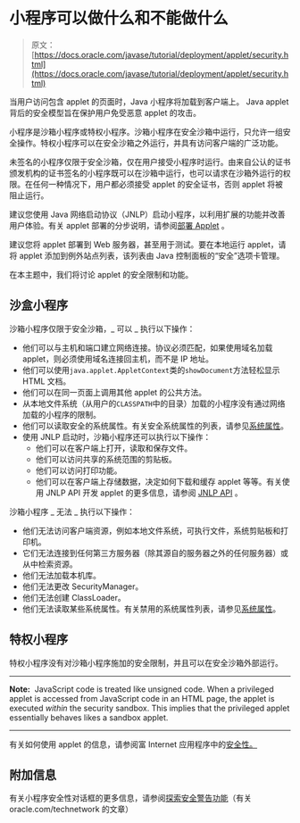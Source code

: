 # 小程序可以做什么和不能做什么

> 原文： [https://docs.oracle.com/javase/tutorial/deployment/applet/security.html](https://docs.oracle.com/javase/tutorial/deployment/applet/security.html)

当用户访问包含 applet 的页面时，Java 小程序将加载到客户端上。 Java applet 背后的安全模型旨在保护用户免受恶意 applet 的攻击。

小程序是沙箱小程序或特权小程序。沙箱小程序在安全沙箱中运行，只允许一组安全操作。特权小程序可以在安全沙箱之外运行，并具有访问客户端的广泛功能。

未签名的小程序仅限于安全沙箱，仅在用户接受小程序时运行。由来自公认的证书颁发机构的证书签名的小程序既可以在沙箱中运行，也可以请求在沙箱外运行的权限。在任何一种情况下，用户都必须接受 applet 的安全证书，否则 applet 将被阻止运行。

建议您使用 Java 网络启动协议（JNLP）启动小程序，以利用扩展的功能并改善用户体验。有关 applet 部署的分步说明，请参阅[部署 Applet](deployingApplet.html) 。

建议您将 applet 部署到 Web 服务器，甚至用于测试。要在本地运行 applet，请将 applet 添加到例外站点列表，该列表由 Java 控制面板的“安全”选项卡管理。

在本主题中，我们将讨论 applet 的安全限制和功能。

## 沙盒小程序

沙箱小程序仅限于安全沙箱，_ 可以 _ 执行以下操作：

*   他们可以与主机和端口建立网络连接。协议必须匹配，如果使用域名加载 applet，则必须使用域名连接回主机，而不是 IP 地址。
*   他们可以使用`java.applet.AppletContext`类的`showDocument`方法轻松显示 HTML 文档。
*   他们可以在同一页面上调用其他 applet 的公共方法。
*   从本地文件系统（从用户的`CLASSPATH`中的目录）加载的小程序没有通过网络加载的小程序的限制。
*   他们可以读取安全的系统属性。有关安全系统属性的列表，请参见[系统属性](../doingMoreWithRIA/properties.html)。
*   使用 JNLP 启动时，沙箱小程序还可以执行以下操作：
    *   他们可以在客户端上打开，读取和保存文件。
    *   他们可以访问共享的系统范围的剪贴板。
    *   他们可以访问打印功能。
    *   他们可以在客户端上存储数据，决定如何下载和缓存 applet 等等。有关使用 JNLP API 开发 applet 的更多信息，请参阅 [JNLP API](../doingMoreWithRIA/jnlpAPI.html) 。

沙箱小程序 _ 无法 _ 执行以下操作：

*   他们无法访问客户端资源，例如本地文件系统，可执行文件，系统剪贴板和打印机。
*   它们无法连接到任何第三方服务器（除其源自的服务器之外的任何服务器）或从中检索资源。
*   他们无法加载本机库。
*   他们无法更改 SecurityManager。
*   他们无法创建 ClassLoader。
*   他们无法读取某些系统属性。有关禁用的系统属性列表，请参见[系统属性](../doingMoreWithRIA/properties.html)。

## 特权小程序

特权小程序没有对沙箱小程序施加的安全限制，并且可以在安全沙箱外部运行。

* * *

**Note:**  JavaScript code is treated like unsigned code. When a privileged applet is accessed from JavaScript code in an HTML page, the applet is executed _within_ the security sandbox. This implies that the privileged applet essentially behaves likes a sandbox applet.

* * *

有关如何使用 applet 的信息，请参阅富 Internet 应用程序中的[安全性。](../doingMoreWithRIA/security.html)

## 附加信息

有关小程序安全性对话框的更多信息，请参阅[探索安全警告功能](http://www.oracle.com/technetwork/articles/javase/appletwarning-135102.html)（有关 oracle.com/technetwork 的文章）